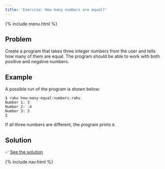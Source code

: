 ```yaml
---
title: 'Exercise: How many numbers are equal?'
---
```


{% include menu.html %}

## Problem

Create a program that takes three integer numbers from the user and tells how many of them are equal. The program should be able to work with both positive and negative numbers.

## Example

A possible run of the program is shown below:

```console
$ raku how-many-equal-numbers.raku
Number 1: 3
Number 2: -4
Number 3: 3
2
```

If all three numbers are different, the program prints `0`.

## Solution

✅ [See the solution](solution)

{% include nav.html %}

